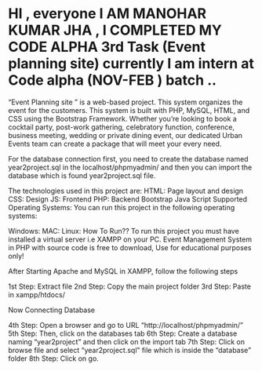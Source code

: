 
# HI , everyone I AM MANOHAR KUMAR JHA , I COMPLETED MY CODE ALPHA 3rd Task (Event planning site) currently I am intern at Code alpha (NOV-FEB ) batch .. 

“Event Planning site ” is a web-based project. This system organizes the event for the customers. This system is built with PHP, MySQL, HTML, and CSS using the Bootstrap Framework. Whether you’re looking to book a cocktail party, post-work gathering, celebratory function, conference, business meeting, wedding or private dining event, our dedicated Urban Events team can create a package that will meet your every need.

For the database connection first, you need to create the database named year2project.sql in the localhost/phpmyadmin/ and then you can import the database which is found year2project.sql  file.

The technologies used in this project are:
HTML: Page layout and design
CSS: Design
JS: Frontend
PHP: Backend
Bootstrap
Java Script
Supported Operating Systems:
You can run this project in the following operating systems:

Windows:
MAC:
Linux:
How To Run??
To run this project you must have installed a virtual server i.e XAMPP on your PC. Event Management System in PHP with source code is free to download, Use for educational purposes only!

After Starting Apache and MySQL in XAMPP, follow the following steps

1st Step: Extract file
2nd Step: Copy the main project folder
3rd Step: Paste in xampp/htdocs/

Now Connecting Database

4th Step: Open a browser and go to URL “http://localhost/phpmyadmin/”
5th Step: Then, click on the databases tab
6th Step: Create a database naming “year2project” and then click on the import tab
7th Step: Click on browse file and select “year2project.sql” file which is inside the “database” folder
8th Step: Click on go.

